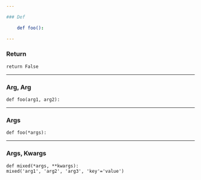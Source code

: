 ```yaml
---

### Def

    def foo():

---
```


### Return

    return False

---

### Arg, Arg

    def foo(arg1, arg2):

---

### Args

    def foo(*args):

---

### Args, Kwargs

    def mixed(*args, **kwargs):
    mixed('arg1', 'arg2', 'arg3', 'key'='value')

<!--

-->
